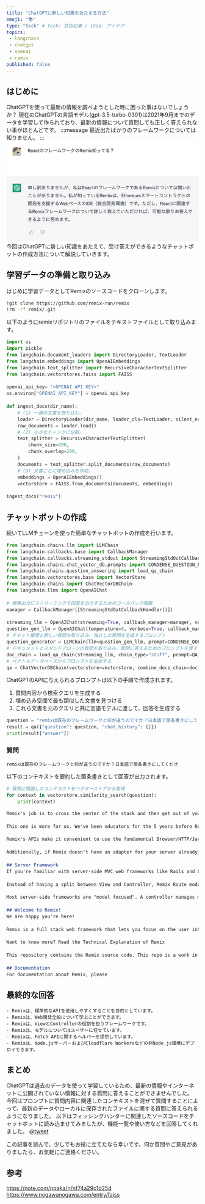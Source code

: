 ```yaml
---
title: "ChatGPTに新しい知識をあたえる方法"
emoji: "📚"
type: "tech" # tech: 技術記事 / idea: アイデア
topics: 
 - langchain
 - chatgpt
 - openai
 - remix
published: false
---
```


## はじめに
ChatGPTを使って最新の情報を調べようとした時に困った事はないでしょうか？
現在のChatGPTの言語モデル(gpt-3.5-turbo-0301)は2021年9月までのデータを学習して作られており、最新の情報について質問しても正しく答えられない事がほとんどです。
:::message
最近出たばかりのフレームワークについては知りません。
:::
![](/images/langchain-chatgpt/1.png)
今回はChatGPTに新しい知識をあたえて、受け答えができるようなチャットボットの作成方法について解説していきます。

## 学習データの準備と取り込み
はじめに学習データとしてRemixのソースコードをクローンします。
```bash
!git clone https://github.com/remix-run/remix
!rm -rf remix/.git
```

以下のようにremixリポジトリのファイルをテキストファイルとして取り込みます。
```python
import os
import pickle
from langchain.document_loaders import DirectoryLoader, TextLoader
from langchain.embeddings import OpenAIEmbeddings
from langchain.text_splitter import RecursiveCharacterTextSplitter
from langchain.vectorstores.faiss import FAISS

openai_api_key= "<OPENAI API KEY>"
os.environ["OPENAI_API_KEY"] = openai_api_key

def ingest_docs(dir_name):
    # (1) 一連の文書を取り込む。
    loader = DirectoryLoader(dir_name, loader_cls=TextLoader, silent_errors=True)
    raw_documents = loader.load()
    # (2) 小さなチャンクに分割。
    text_splitter = RecursiveCharacterTextSplitter(
        chunk_size=800,
        chunk_overlap=200,
    )
    documents = text_splitter.split_documents(raw_documents)
    # (3) 文書ごとに埋め込みを作成。
    embeddings = OpenAIEmbeddings()
    vectorstore = FAISS.from_documents(documents, embeddings)

ingest_docs("remix")
```

## チャットボットの作成
続いてLLMチェーンを使った簡単なチャットボットの作成を行います。
```python
from langchain.chains.llm import LLMChain
from langchain.callbacks.base import CallbackManager
from langchain.callbacks.streaming_stdout import StreamingStdOutCallbackHandler
from langchain.chains.chat_vector_db.prompts import CONDENSE_QUESTION_PROMPT, QA_PROMPT
from langchain.chains.question_answering import load_qa_chain
from langchain.vectorstores.base import VectorStore
from langchain.chains import ChatVectorDBChain
from langchain.llms import OpenAIChat

# 標準出力にストリーミングで回答を出力するためのコールバック関数
manager = CallbackManager([StreamingStdOutCallbackHandler()])

streaming_llm = OpenAIChat(streaming=True, callback_manager=manager, verbose=True, temperature=0)
question_gen_llm = OpenAIChat(temperature=0, verbose=True, callback_manager=manager)
# チャット履歴と新しい質問を取り込み、独立した質問を生成するプロンプト
question_generator = LLMChain(llm=question_gen_llm, prompt=CONDENSE_QUESTION_PROMPT)
# ドキュメントとスタンドアローンの質問を取り込み、質問に答えるためのプロンプトを渡す
doc_chain = load_qa_chain(streaming_llm, chain_type="stuff", prompt=QA_PROMPT)
# ベクトルデータベースからプロンプトを生成する
qa = ChatVectorDBChain(vectorstore=vectorstore, combine_docs_chain=doc_chain, question_generator=question_generator)
```

ChatGPTのAPIに与えられるプロンプトは以下の手順で作成されます。
1. 質問内容から検索クエリを生成する
1. 埋め込み空間で最も類似した文書を見つける
1. これら文書を元のクエリと共に言語モデルに渡して、回答を生成する
```python
question = "remixは既存のフレームワークと何が違うのですか？日本語で箇条書きにしてください"
result = qa({"question": question, "chat_history": []})
print(result["answer"])
```

### 質問
```
remixは既存のフレームワークと何が違うのですか？日本語で箇条書きにしてくださ
```

以下のコンテキストを要約した箇条書きとして回答が出力されます。
```python
# 質問に関連したコンテキストをベクターストアから取得
for context in vectorstore.similarity_search(question):
    print(context)
```

```markdown
Remix's job is to cross the center of the stack and then get out of your way. We avoid as many "Remixisms" as possible and instead make it easier to use the standard APIs the web already has.

This one is more for us. We've been educators for the 5 years before Remix. Our tagline is Build Better Websites. We also think of it with a little extra on the end: Build Better Websites, Sometimes with Remix. If you get good at Remix, you will accidentally get good at web development in general.

Remix's APIs make it convenient to use the fundamental Browser/HTTP/JavaScript, but those technologies are not hidden from you.

Additionally, if Remix doesn't have an adapter for your server already, you can look at the source of one of the adapters and build your own.

## Server Framework
If you're familiar with server-side MVC web frameworks like Rails and Laravel, Remix is the View and Controller, but it leaves the Model up to you. There are a lot of great databases, ORMs, mailers, etc. in the JavaScript ecosystem to fill that space. Remix also has helpers around the Fetch API for cookie and session management.

Instead of having a split between View and Controller, Remix Route modules take on both responsibilities.

Most server-side frameworks are "model focused". A controller manages multiple URLs for a single model.

## Welcome to Remix!
We are happy you're here!

Remix is a full stack web framework that lets you focus on the user interface and work back through web fundamentals to deliver a fast, slick, and resilient user experience that deploys to any Node.js server and even non-Node.js environments at the edge like Cloudflare Workers.

Want to know more? Read the Technical Explanation of Remix

This repository contains the Remix source code. This repo is a work in progress, so we appreciate your patience as we figure things out.

## Documentation
For documentation about Remix, please
```

## 最終的な回答
```
- Remixは、標準的なAPIを使用しやすくすることを目的としています。
- Remixは、Web開発全般について学ぶことができます。
- Remixは、ViewとControllerの役割を担うフレームワークです。
- Remixは、モデルについてはユーザーに任せています。
- Remixは、Fetch APIに関するヘルパーを提供しています。
- Remixは、Node.jsサーバーおよびCloudflare Workersなどの非Node.js環境にデプロイできます。
```

## まとめ
ChatGPTは過去のデータを使って学習しているため、最新の情報やインターネットに公開されていない情報に対する質問に答えることができませんでした。
今回はプロンプトに質問内容に関連したコンテキストを混ぜて質問することによって、最新のデータやローカルに保存されたファイルに関する質問に答えられるようになりました。
以下はフィッシングハンターに関連したソースコードをチャットボットに読み込ませてみましたが、機能一覧や使い方などを回答してくれました。
@[tweet](https://twitter.com/hunter_phishing/status/1633423217523310593)

この記事を読んで、少しでもお役に立てたなら幸いです。何か質問やご意見がありましたら、お気軽にご連絡ください。

## 参考
https://note.com/npaka/n/nf74a29c1d25d
https://www.nogawanogawa.com/entry/faiss

